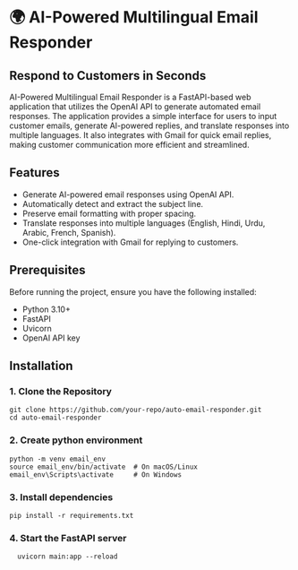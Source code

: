 # 🌍 AI-Powered Multilingual Email Responder
## Respond to Customers in Seconds

AI-Powered Multilingual Email Responder is a FastAPI-based web application that utilizes the OpenAI API to generate automated email responses. The application provides a simple interface for users to input customer emails, generate AI-powered replies, and translate responses into multiple languages. It also integrates with Gmail for quick email replies, making customer communication more efficient and streamlined.

## Features
- Generate AI-powered email responses using OpenAI API.
- Automatically detect and extract the subject line.
- Preserve email formatting with proper spacing.
- Translate responses into multiple languages (English, Hindi, Urdu, Arabic, French, Spanish).
- One-click integration with Gmail for replying to customers.

## Prerequisites
Before running the project, ensure you have the following installed:
- Python 3.10+
- FastAPI
- Uvicorn
- OpenAI API key

## Installation

### 1. Clone the Repository
```
git clone https://github.com/your-repo/auto-email-responder.git
cd auto-email-responder
```
### 2. Create python environment
```
python -m venv email_env
source email_env/bin/activate  # On macOS/Linux
email_env\Scripts\activate     # On Windows
```
### 3. Install dependencies
```
pip install -r requirements.txt
```
### 4. Start the FastAPI server
```
  uvicorn main:app --reload
```



